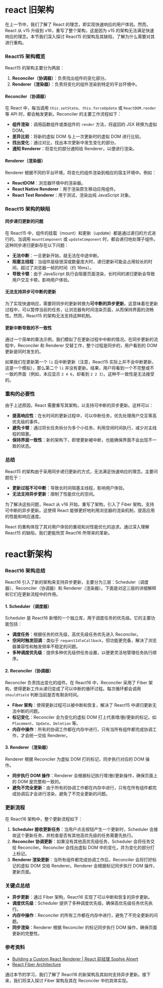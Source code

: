# react 旧架构
在上一节中，我们了解了 React 的理念，即实现快速响应的用户体验。然而，React 从 v15 升级到 v16，重写了整个架构，这是因为 v15 的架构无法满足快速响应的理念。本节我们深入探讨 React15 的架构及其缺陷，了解为什么需要对其进行重构。

### React15 架构概览

React15 的架构主要分为两层：

1. **Reconciler（协调器）**：负责找出组件的变化部分。
2. **Renderer（渲染器）**：负责将变化的组件渲染到特定的平台环境中。

#### Reconciler（协调器）

在 React 中，每当调用 `this.setState`、`this.forceUpdate` 或 `ReactDOM.render` 等 API 时，都会触发更新。Reconciler 的主要工作流程如下：

- **组件渲染**：调用函数组件或类组件的 `render` 方法，将返回的 JSX 转换为虚拟 DOM。
- **差异比较**：将新的虚拟 DOM 与上一次更新时的虚拟 DOM 进行比较。
- **找出变化**：通过对比，找出本次更新中发生变化的部分。
- **通知 Renderer**：将变化的部分通知给 Renderer，以便进行渲染。

#### Renderer（渲染器）

Renderer 根据不同的平台环境，将变化的组件渲染到相应的宿主环境中。例如：

- **ReactDOM**：浏览器环境中的渲染器。
- **React Native Renderer**：用于渲染原生移动应用组件。
- **React Test Renderer**：用于测试，渲染出纯 JavaScript 对象。

### React15 架构的缺陷

#### 同步递归更新的问题

在 React15 中，组件的挂载（mount）和更新（update）都是通过递归的方式进行的。当调用 `mountComponent` 或 `updateComponent` 时，都会递归地处理子组件。这种同步递归更新存在以下问题：

- **无法中断**：一旦更新开始，就无法在中途中断。
- **阻塞主线程**：当组件层级很深或数量庞大时，递归更新可能会占用较长的时间，超过了浏览器一帧的时间（约 16ms）。
- **导致卡顿**：由于 JavaScript 执行会阻塞页面渲染，长时间的递归更新会导致用户交互卡顿，影响用户体验。

#### 无法支持异步可中断的更新

为了实现快速响应，需要将同步的更新转换为**可中断的异步更新**。这意味着在更新过程中，可以暂停当前的任务，让浏览器有时间渲染页面，从而保持界面的流畅性。然而，React15 的架构无法支持这种机制。

#### 更新中断导致的不一致性

通过一个简单的乘法示例，我们模拟了在更新过程中中断的情况。在同步更新的流程中，Reconciler 和 Renderer 交替工作，整个过程是同步的，用户看到的 DOM 更新是同时发生的。

如果我们在更新第一个 `li` 后中断更新（注意，React15 实际上并不会中断更新，这是一个模拟），那么第二个 `li` 并没有更新。结果，用户将看到一个不完整或不一致的界面（例如，本应显示 `2 4 6`，却看到 `2 2 3`）。这种不一致性是无法接受的。

### 重构的必要性

由于上述原因，React 需要重写其架构，以支持可中断的异步更新。这样可以：

- **提高响应性**：在长时间的更新过程中，可以中断任务，优先处理用户交互等高优先级的事件。
- **避免卡顿**：通过将长任务拆分为多个小任务，利用空闲时间执行，减少对主线程的阻塞。
- **保持界面一致性**：新的架构下，即使更新被中断，也能确保界面不会出现不一致的状态。

### 总结

React15 的架构由于采用同步递归更新的方式，无法满足快速响应的理念。主要问题在于：

- **更新过程不可中断**：导致长时间阻塞主线程，影响用户体验。
- **无法支持异步更新**：限制了性能优化的空间。

为了解决这些问题，React 从 v16 开始，重写了架构，引入了 Fiber 架构，支持可中断的异步更新。这使得 React 能够更好地利用浏览器的渲染机制，提高应用的性能和响应速度。

React 的重构体现了其对用户体验的重视和对性能优化的追求。通过深入理解 React15 的缺陷，我们更能欣赏 React16 所带来的革新。

# react新架构
### React16 架构总结

React16 引入了新的架构来支持异步更新，主要分为三层：Scheduler（调度器）、Reconciler（协调器）和 Renderer（渲染器）。下面是对这三层的详细解释和它们在更新流程中的作用。

#### 1. Scheduler（调度器）

Scheduler 是 React16 新增的一个独立库，用于调度任务的优先级。它的主要功能包括：

- **调度任务**：根据任务的优先级，高优先级任务优先进入 Reconciler。
- **空闲时触发回调**：类似于 `requestIdleCallback`，但功能更完备，解决了浏览器兼容性和触发频率不稳定的问题。
- **多种调度优先级**：提供多种优先级供任务设置，以便更灵活地管理任务执行顺序。

#### 2. Reconciler（协调器）

Reconciler 负责找出变化的组件。在 React16 中，Reconciler 采用了 Fiber 架构，使得更新工作从递归变成了可以中断的循环过程。每次循环都会调用 `shouldYield` 判断当前是否有剩余时间。

- **Fiber 架构**：使得更新过程可以被中断和恢复，解决了 React15 中递归更新无法中断的问题。
- **标记变化**：Reconciler 会为变化的虚拟 DOM 打上代表增/删/更新的标记，如 `Placement`、`Update`、`Deletion` 等。
- **内存中操作**：所有的协调工作都在内存中进行，只有当所有组件都完成协调工作，才会统一交给 Renderer。

#### 3. Renderer（渲染器）

Renderer 根据 Reconciler 为虚拟 DOM 打的标记，同步执行对应的 DOM 操作。

- **同步执行 DOM 操作**：Renderer 会根据标记执行增/删/更新操作，确保页面上的 DOM 是完整和一致的。
- **避免不完全更新**：由于所有的协调工作都在内存中进行，只有在所有组件都完成协调后才会进行渲染，避免了不完全更新的问题。

### 更新流程

在 React16 架构中，整个更新流程如下：

1. **Scheduler 接收更新任务**：当用户点击按钮产生一个更新时，Scheduler 会接收这个更新任务，并检查是否有其他高优先级的任务需要先执行。
2. **Reconciler 协调更新**：如果没有其他高优先级任务，Scheduler 会将任务交给 Reconciler。Reconciler 会找出虚拟 DOM 中的变化，并为变化的部分打上标记。
3. **Renderer 渲染更新**：当所有组件都完成协调工作后，Reconciler 会将打好标记的虚拟 DOM 交给 Renderer。Renderer 会根据标记同步执行 DOM 操作，更新页面。

### 关键点总结

- **异步更新**：通过 Fiber 架构，React16 实现了可以中断和恢复的异步更新。
- **调度优先级**：Scheduler 提供了多种调度优先级，确保高优先级任务优先执行。
- **内存中操作**：Reconciler 的所有工作都在内存中进行，避免了不完全更新的问题。
- **同步渲染**：Renderer 根据 Reconciler 的标记同步执行 DOM 操作，确保页面更新的完整性。

### 参考资料

- [Building a Custom React Renderer | React 前经理 Sophie Alpert](https://reactjs.org/docs/codebase-overview.html)
- [React Fiber Architecture](https://github.com/acdlite/react-fiber-architecture)

通过本节的学习，我们了解了 React16 的新架构及其如何支持异步更新。接下来，我们将深入探讨 Fiber 架构及其在 Reconciler 中的具体实现。






